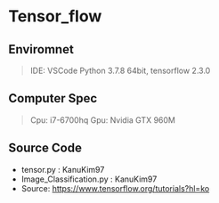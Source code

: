 # Tensor_flow

## Enviromnet
> IDE: VSCode
> Python 3.7.8 64bit, tensorflow 2.3.0

## Computer Spec
> Cpu: i7-6700hq
> Gpu: Nvidia GTX 960M 

## Source Code
 - tensor.py : KanuKim97
 - Image_Classification.py : KanuKim97
 - Source: https://www.tensorflow.org/tutorials?hl=ko

